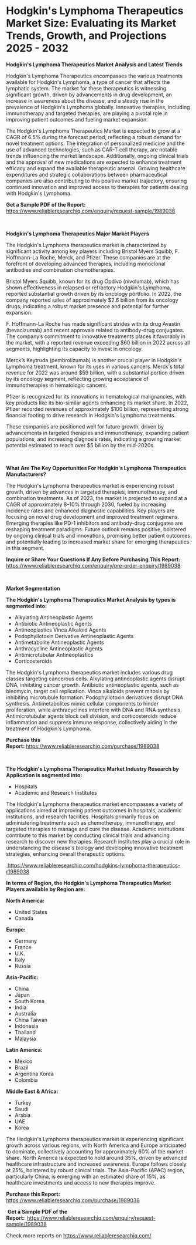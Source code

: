 <p><h1>Hodgkin's Lymphoma Therapeutics Market Size: Evaluating its Market Trends, Growth, and Projections 2025 - 2032</h1></p><p><strong>Hodgkin's Lymphoma Therapeutics Market Analysis and Latest Trends</strong></p>
<p><p>Hodgkin's Lymphoma Therapeutics encompasses the various treatments available for Hodgkin's Lymphoma, a type of cancer that affects the lymphatic system. The market for these therapeutics is witnessing significant growth, driven by advancements in drug development, an increase in awareness about the disease, and a steady rise in the prevalence of Hodgkin's Lymphoma globally. Innovative therapies, including immunotherapy and targeted therapies, are playing a pivotal role in improving patient outcomes and fueling market expansion.</p><p>The Hodgkin's Lymphoma Therapeutics Market is expected to grow at a CAGR of 6.5% during the forecast period, reflecting a robust demand for novel treatment options. The integration of personalized medicine and the use of advanced technologies, such as CAR-T cell therapy, are notable trends influencing the market landscape. Additionally, ongoing clinical trials and the approval of new medications are expected to enhance treatment efficacy and expand the available therapeutic arsenal. Growing healthcare expenditures and strategic collaborations between pharmaceutical companies are also contributing to this positive market trajectory, ensuring continued innovation and improved access to therapies for patients dealing with Hodgkin's Lymphoma.</p></p>
<p><strong>Get a Sample PDF of the Report:&nbsp;</strong> <a href="https://www.reliableresearchiq.com/enquiry/request-sample/1989038?utm_campaign=2318&utm_medium=2&utm_source=Github&utm_content=ia&utm_term=28032025&utm_id=hodgkins-lymphoma-therapeutics">https://www.reliableresearchiq.com/enquiry/request-sample/1989038</a></p>
<p>&nbsp;</p>
<p><strong>Hodgkin's Lymphoma Therapeutics Major Market Players</strong></p>
<p><p>The Hodgkin's Lymphoma therapeutics market is characterized by significant activity among key players including Bristol Myers Squibb, F. Hoffmann-La Roche, Merck, and Pfizer. These companies are at the forefront of developing advanced therapies, including monoclonal antibodies and combination chemotherapies.</p><p>Bristol Myers Squibb, known for its drug Opdivo (nivolumab), which has shown effectiveness in relapsed or refractory Hodgkin's Lymphoma, reported substantial growth driven by its oncology portfolio. In 2022, the company reported sales of approximately $2.6 billion from its oncology drugs, indicating a robust market presence and potential for further expansion.</p><p>F. Hoffmann-La Roche has made significant strides with its drug Avastin (bevacizumab) and recent approvals related to antibody-drug conjugates. The company’s commitment to innovative treatments places it favorably in the market, with a reported revenue exceeding $60 billion in 2022 across all segments, highlighting its capacity to invest in oncology.</p><p>Merck’s Keytruda (pembrolizumab) is another crucial player in Hodgkin's Lymphoma treatment, known for its uses in various cancers. Merck's total revenue for 2022 was around $59 billion, with a substantial portion driven by its oncology segment, reflecting growing acceptance of immunotherapies in hematologic cancers.</p><p>Pfizer is recognized for its innovations in hematological malignancies, with key products like its bio-similar agents enhancing its market share. In 2022, Pfizer recorded revenues of approximately $100 billion, representing strong financial footing to drive research in Hodgkin's Lymphoma treatments.</p><p>These companies are positioned well for future growth, driven by advancements in targeted therapies and immunotherapy, expanding patient populations, and increasing diagnosis rates, indicating a growing market potential estimated to reach over $5 billion by the mid-2020s.</p></p>
<p>&nbsp;</p>
<p><strong>What Are The Key Opportunities For Hodgkin's Lymphoma Therapeutics Manufacturers?</strong></p>
<p><p>The Hodgkin's Lymphoma therapeutics market is experiencing robust growth, driven by advances in targeted therapies, immunotherapy, and combination treatments. As of 2023, the market is projected to expand at a CAGR of approximately 8–10% through 2030, fueled by increasing incidence rates and enhanced diagnostic capabilities. Key players are focusing on novel drug development and improved treatment regimens. Emerging therapies like PD-1 inhibitors and antibody-drug conjugates are reshaping treatment paradigms. Future outlook remains positive, bolstered by ongoing clinical trials and innovations, promising better patient outcomes and potentially leading to increased market share for emerging therapeutics in this segment.</p></p>
<p><strong>Inquire or Share Your Questions If Any Before Purchasing This Report:</strong> <a href="https://www.reliableresearchiq.com/enquiry/pre-order-enquiry/1989038?utm_campaign=2318&utm_medium=2&utm_source=Github&utm_content=ia&utm_term=28032025&utm_id=hodgkins-lymphoma-therapeutics">https://www.reliableresearchiq.com/enquiry/pre-order-enquiry/1989038</a></p>
<p>&nbsp;</p>
<p><strong>Market Segmentation</strong></p>
<p><strong>The Hodgkin's Lymphoma Therapeutics Market Analysis by types is segmented into:</strong></p>
<p><ul><li>Alkylating Antineoplastic Agents</li><li>Antibiotic Antineoplastic Agents</li><li>Antineoplastics Vinca Alkaloid Agents</li><li>Podophyllotoxin Derivative Antineoplastic Agents</li><li>Antimetabolite Antineoplastic Agents</li><li>Anthracycline Antineoplastic Agents</li><li>Antimicrotubular Antineoplastics</li><li>Corticosteroids</li></ul></p>
<p><p>The Hodgkin's Lymphoma therapeutics market includes various drug classes targeting cancerous cells. Alkylating antineoplastic agents disrupt DNA, inhibiting cancer growth. Antibiotic antineoplastic agents, such as bleomycin, target cell replication. Vinca alkaloids prevent mitosis by inhibiting microtubule formation. Podophyllotoxin derivatives disrupt DNA synthesis. Antimetabolites mimic cellular components to hinder proliferation, while anthracyclines interfere with DNA and RNA synthesis. Antimicrotubular agents block cell division, and corticosteroids reduce inflammation and suppress immune response, collectively aiding in the treatment of Hodgkin's Lymphoma.</p></p>
<p><strong>Purchase this Report:&nbsp;</strong><a href="https://www.reliableresearchiq.com/purchase/1989038?utm_campaign=2318&utm_medium=2&utm_source=Github&utm_content=ia&utm_term=28032025&utm_id=hodgkins-lymphoma-therapeutics">https://www.reliableresearchiq.com/purchase/1989038</a></p>
<p>&nbsp;</p>
<p><strong>The Hodgkin's Lymphoma Therapeutics Market Industry Research by Application is segmented into:</strong></p>
<p><ul><li>Hospitals</li><li>Academic and Research Institutes</li></ul></p>
<p><p>The Hodgkin's Lymphoma therapeutics market encompasses a variety of applications aimed at improving patient outcomes in hospitals, academic institutions, and research facilities. Hospitals primarily focus on administering treatments such as chemotherapy, immunotherapy, and targeted therapies to manage and cure the disease. Academic institutions contribute to this market by conducting clinical trials and advancing research to discover new therapies. Research institutes play a crucial role in understanding the disease's biology and developing innovative treatment strategies, enhancing overall therapeutic options.</p></p>
<p><a href="https://www.reliableresearchiq.com/hodgkins-lymphoma-therapeutics-r1989038?utm_campaign=2318&utm_medium=2&utm_source=Github&utm_content=ia&utm_term=28032025&utm_id=hodgkins-lymphoma-therapeutics">&nbsp;https://www.reliableresearchiq.com/hodgkins-lymphoma-therapeutics-r1989038</a></p>
<p><strong>In terms of Region, the Hodgkin's Lymphoma Therapeutics Market Players available by Region are:</strong></p>
<p>
    <p> <strong> North America: </strong>
        <ul>
            <li>United States</li>
            <li>Canada</li>
        </ul>
        </p> 
    <p> <strong> Europe: </strong>
        <ul>
            <li>Germany</li>
            <li>France</li>
            <li>U.K.</li>
            <li>Italy</li>
            <li>Russia</li>
        </ul>
        </p> 
    <p> <strong> Asia-Pacific: </strong>
        <ul>
            <li>China</li>
            <li>Japan</li>
            <li>South Korea</li>
            <li>India</li>
            <li>Australia</li>
            <li>China Taiwan</li>
            <li>Indonesia</li>
            <li>Thailand</li>
            <li>Malaysia</li>
        </ul>
        </p> 
    <p> <strong> Latin America: </strong>
        <ul>
            <li>Mexico</li>
            <li>Brazil</li>
            <li>Argentina Korea</li>
            <li>Colombia</li>
        </ul>
        </p> 
    <p> <strong> Middle East & Africa: </strong>
        <ul>
            <li>Turkey</li>
            <li>Saudi</li>
            <li>Arabia</li>
            <li>UAE</li>
            <li>Korea</li>
        </ul>
    </p>
    </p>
<p><p>The Hodgkin's Lymphoma therapeutics market is experiencing significant growth across various regions, with North America and Europe anticipated to dominate, collectively accounting for approximately 60% of the market share. North America is expected to hold around 35%, driven by advanced healthcare infrastructure and increased awareness. Europe follows closely at 25%, bolstered by robust clinical trials. The Asia-Pacific (APAC) region, particularly China, is emerging with an estimated share of 15%, as healthcare investments and access to new therapies improve.</p></p>
<p><strong>Purchase this Report: </strong><a href="https://www.reliableresearchiq.com/purchase/1989038?utm_campaign=2318&utm_medium=2&utm_source=Github&utm_content=ia&utm_term=28032025&utm_id=hodgkins-lymphoma-therapeutics">https://www.reliableresearchiq.com/purchase/1989038</a></p>
<p>&nbsp;<strong>Get a Sample PDF of the Report:&nbsp;&nbsp;</strong><a href="https://www.reliableresearchiq.com/enquiry/request-sample/1989038?utm_campaign=2318&utm_medium=2&utm_source=Github&utm_content=ia&utm_term=28032025&utm_id=hodgkins-lymphoma-therapeutics">https://www.reliableresearchiq.com/enquiry/request-sample/1989038</a></p>
<p><strong></strong></p>
<p>Check more reports on <a href="https://www.reliableresearchiq.com/?utm_campaign=2318&utm_medium=2&utm_source=Github&utm_content=ia&utm_term=28032025&utm_id=hodgkins-lymphoma-therapeutics">https://www.reliableresearchiq.com/</a></p>